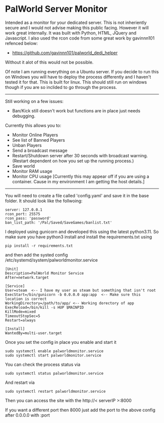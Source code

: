 # PalWorld Server Monitor

Intended as a monitor for your dedicated server.  This is not inheriently secure and I would not advise making this public facing.  However it will work great internally.  It was built with Python, HTML, JQuery and Javascript.  I also used the rcon code from some great work by gavinnn101 refenced below:

- https://github.com/gavinnn101/palworld_dedi_helper

Without it alot of this would not be possible.

Of note I am running everything on a Ubuntu server.  If you decide to run this on Windows you will have to deploy the process differently and I haven't tested it for that.  This is built for linux.  This should still run on windows though if you are so inclided to go through the process.

---

Still working on a few issues:
- Ban/Kick still doesn't work but functions are in place just needs debugging.

Currently this allows you to:
- Monitor Online Players
- See list of Banned Players
- Unban Players
- Send a broadcast message
- Restart/Shutdown server after 30 seconds with broadcast warning. (Restart dependent on how you set up the running process.)
- Save world
- Monitor RAM usage
- Monitor CPU usage [Currently this may appear off if you are using a container.  Cause in my environment I am getting the host details.]

---

You will need to create a file called 'config.yaml' and save it in the base folder.  It should look like the follwoing:
    
    server: 127.0.0.1
    rcon_port: 25575
    rcon_pass: 'password'
    ban_list_path: '/Pal/Saved/SaveGames/banlist.txt'

I deployed using gunicorn and developed this using the latest python3.11.
So make sure you have python3 install and install the requirements.txt using

    pip install -r requirements.txt

and then add the systed config /etc/systemd/system/palworldmonitor.service

    [Unit]
    Description=PalWorld Monitor Service
    After=network.target

    [Service]
    User=steam  <-- I have my user as steam but something that isn't root
    ExecStart=/bin/gunicorn -b 0.0.0.0 app:app  <-- Make sure this location is correct
    WorkingDirectory=/path/to/app/ <-- Working dorectory of app
    ExecReload=/bin/kill -s HUP $MAINPID
    KillMode=mixed
    TimeoutStopSec=5
    Restart=always

    [Install]
    WantedBy=multi-user.target

Once you set the config in place you enable and start it

    sudo systemctl enable palworldmonitor.service
    sudo systemctl start palworldmonitor.service

You can check the process status via

    sudo systemctl status palworldmonitor.service

And restart via

    sudo systemctl restart palworldmonitor.service

Then you can access the site with the http://< serverIP >:8000

If you want a different port then 8000 just add the port to the above config after 0.0.0.0 with :port

